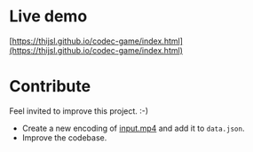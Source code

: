 # Live demo
[https://thijsl.github.io/codec-game/index.html](https://thijsl.github.io/codec-game/index.html)

# Contribute
Feel invited to improve this project. :-)
* Create a new encoding of [input.mp4](https://storage.googleapis.com/ottball-b-1/videos/tos/input.mp4) and add it to `data.json`.
* Improve the codebase.
